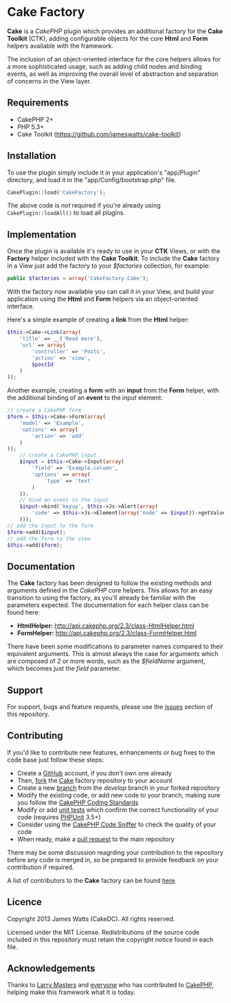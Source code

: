 Cake Factory
============

**Cake** is a *CakePHP* plugin which provides an additional factory for the **Cake Toolkit** (CTK), adding configurable objects for the core **Html** and **Form** helpers available with the framework.

The inclusion of an object-oriented interface for the core helpers allows for a more sophisticated usage, such as adding child nodes and binding events, as well as improving the overall level of abstraction and separation of concerns in the View layer.

Requirements
------------

* CakePHP 2+
* PHP 5.3+
* Cake Toolkit (https://github.com/jameswatts/cake-toolkit)

Installation
------------

To use the plugin simply include it in your application's "app/Plugin" directory, and load it in the "app/Config/bootstrap.php" file.

```php
CakePlugin::load('CakeFactory');
```

The above code is *not* required if you're already using ```CakePlugin::loadAll()``` to load all plugins.

Implementation
--------------

Once the plugin is available it's ready to use in your **CTK** Views, or with the **Factory** helper included with the **Cake Toolkit**. To include the **Cake** factory in a View just add the factory to your *$factories* collection, for example:

```php
public $factories = array('CakeFactory.Cake');
```

With the factory now available you can call it in your View, and build your application using the **Html** and **Form** helpers via an object-oriented interface.

Here's a simple example of creating a **link** from the **Html** helper:

```php
$this->Cake->Link(array(
	'title' => __('Read more'),
	'url' => array(
		'controller' => 'Posts',
		'action' => 'view',
		$postId
	)
));	
```

Another example, creating a **form** with an **input** from the **Form** helper, with the additional binding of an **event** to the input element:

```php
// create a CakePHP form
$form = $this->Cake->Form(array(
	'model' => 'Example',
	'options' => array(
		'action' => 'add'
	)
));
	// create a CakePHP input
	$input = $this->Cake->Input(array(
		'field' => 'Example.column',
		'options' => array(
			'type' => 'text'
		)
	));
	// bind an event to the input
	$input->bind('keyup', $this->Js->Alert(array(
		'code' => $this->Js->Element(array('node' => $input))->getValue()
	)));
// add the input to the form
$form->add($input);
// add the form to the view
$this->add($form);
```

Documentation
-------------

The **Cake** factory has been designed to follow the existing methods and arguments defined in the *CakePHP* core helpers. This allows for an easy transition to using the factory, as you'll already be familiar with the parameters expected. The documentation for each helper class can be found here:

* **HtmlHelper:** http://api.cakephp.org/2.3/class-HtmlHelper.html
* **FormHelper:** http://api.cakephp.org/2.3/class-FormHelper.html

There have been some modifications to parameter names compared to their equivalent arguments. This is almost always the case for arguments which are composed of *2* or more words, such as the *$fieldName* argument, which becomes just the *field* parameter.

Support
-------

For support, bugs and feature requests, please use the [issues](https://github.com/jameswatts/cake-factory/issues) section of this repository.

Contributing
------------

If you'd like to contribute new features, enhancements or bug fixes to the code base just follow these steps:

* Create a [GitHub](https://github.com/signup/free) account, if you don't own one already
* Then, [fork](https://help.github.com/articles/fork-a-repo) the [Cake](https://github.com/jameswatts/cake-factory) factory repository to your account
* Create a new [branch](https://help.github.com/articles/creating-and-deleting-branches-within-your-repository) from the *develop* branch in your forked repository
* Modify the existing code, or add new code to your branch, making sure you follow the [CakePHP Coding Standards](http://book.cakephp.org/2.0/en/contributing/cakephp-coding-conventions.html)
* Modify or add [unit tests](http://book.cakephp.org/2.0/en/development/testing.html) which confirm the correct functionality of your code (requires [PHPUnit](http://www.phpunit.de/manual/current/en/installation.html) 3.5+)
* Consider using the [CakePHP Code Sniffer](https://github.com/cakephp/cakephp-codesniffer) to check the quality of your code
* When ready, make a [pull request](http://help.github.com/send-pull-requests/) to the main repository

There may be some discussion reagrding your contribution to the repository before any code is merged in, so be prepared to provide feedback on your contribution if required.

A list of contributors to the **Cake** factory can be found [here](https://github.com/jameswatts/cake-factory/contributors).

Licence
-------

Copyright 2013 James Watts (CakeDC). All rights reserved.

Licensed under the MIT License. Redistributions of the source code included in this repository must retain the copyright notice found in each file.

Acknowledgements
----------------

Thanks to [Larry Masters](https://github.com/phpnut) and [everyone](https://github.com/cakephp/cakephp/contributors) who has contributed to [CakePHP](http://cakephp.org), helping make this framework what it is today.

